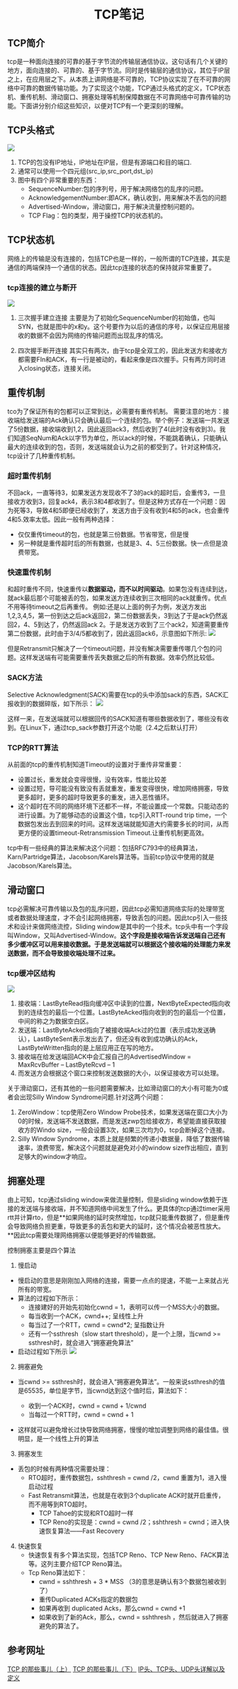 # <center> TCP笔记
## TCP简介
tcp是一种面向连接的可靠的基于字节流的传输层通信协议。这句话有几个关键的地方，面向连接的、可靠的、基于字节流。同时是传输层的通信协议，其位于IP层之上，在应用层之下。从本质上讲网络是不可靠的，TCP协议实现了在不可靠的网络中可靠的数据传输功能。为了实现这个功能，TCP通过头格式的定义，TCP状态机、重传机制、滑动窗口、拥塞处理等机制保障数据在不可靠网络中可靠传输的功能。下面讲分别介绍这些知识，以便对TCP有一个更深刻的理解。

## TCP头格式
![](http://coolshell.cn//wp-content/uploads/2014/05/TCP-Header-01.jpg)
1. TCP的包没有IP地址，IP地址在IP层，但是有源端口和目的端口.
2. 通常可以使用一个四元组(src_ip,src_port,dst_ip)
3. 图中有四个非常重要的东西：
	- SequenceNumber:包的序列号，用于解决网络包的乱序的问题。
	- AcknowledgementNumber:即ACK，确认收到，用来解决不丢包的问题
	- Advertised-Window，滑动窗口，用于解决流量控制问题的。
	- TCP Flag：包的类型，用于操控TCP的状态机的。

## TCP状态机
网络上的传输是没有连接的，包括TCP也是一样的，一般所谓的TCP连接，其实是通信的两端保持一个通信的状态。因此tcp连接的状态的保持就非常重要了。
### tcp连接的建立与断开
![](http://coolshell.cn//wp-content/uploads/2014/05/tcp_open_close.jpg)

1. 三次握手建立连接
主要是为了初始化SequenceNumber的初始值，也叫SYN，也就是图中的x和y。这个号要作为以后的通信的序号，以保证应用层接收的数据不会因为网络的传输问题而出现乱序的情况。

2. 四次握手断开连接
其实只有两次，由于tcp是全双工的，因此发送方和接收方都需要FIn和ACK，有一行是被动的，看起来像是四次握手。只有两方同时进入closing状态，连接关闭。


## 重传机制
tco为了保证所有的包都可以正常到达，必需要有重传机制。
需要注意的地方：接收端给发送端的Ack确认只会确认最后一个连续的包。举个例子：发送端一共发送了5份数据，接收端收到1,2，因此返回ack3，然后收到了4(此时没有收到3)。我们知道SeqNum和Ack以字节为单位，所以ack的时候，不能跳着确认，只能确认最大的连续收到的包，否则，发送端就会认为之前的都受到了。针对这种情况，tcp设计了几种重传机制。
### 超时重传机制
不回ack，一直等待3，如果发送方发现收不了3的ack的超时后，会重传3，一旦接收方收到3，回复ack4，表示3和4都收到了。但是这种方式存在一个问题：因为死等3，导致4和5即便已经收到了，发送方由于没有收到4和5的ack，也会重传4和5.效率太低。因此一般有两种选择：
 - 仅仅重传timeout的包，也就是第三份数据。节省带宽，但是慢
 - 另一种就是重传超时后的所有数据，也就是3、4、5三份数据。快一点但是浪费带宽。

### 快速重传机制
和超时重传不同，快速重传以**数据驱动，而不以时间驱动**。如果包没有连续到达，就ack最后那个可能被丢的包，如果发送方连续收到三次相同的ack就重传。优点不用等待timeout之后再重传。
例如:还是以上面的例子为例，发送方发出1,2,3,4,5，第一份到达之后ack返回2，第二份数据丢失，3到达了于是ack仍然返回2，4、5到达了，仍然返回ack 2。于是发送方收到了三个ack2，知道需要重传第二份数据，此时由于3/4/5都收到了，因此返回ack6，示意图如下所示:
![](http://coolshell.cn//wp-content/uploads/2014/05/FASTIncast021.png)

但是Retransmit只解决了一个timeout问题，并没有解决需要重传哪几个包的问题。这样发送端有可能需要重传丢失数据之后的所有数据。效率仍然比较低。

### SACK方法
Selective Acknowledgment(SACK)需要在tcp的头中添加sack的东西，SACK汇报收到的数据碎版，如下所示：
![](http://coolshell.cn//wp-content/uploads/2014/05/tcp_sack_example-900x507.jpg)

这样一来，在发送端就可以根据回传的SACK知道有哪些数据收到了，哪些没有收到。在Linux下，通过tcp_sack参数打开这个功能（2.4之后默认打开）

### TCP的RTT算法
从前面的tcp的重传机制知道Timeout的设置对于重传非常重要：
- 设置过长，重发就会变得很慢，没有效率，性能比较差
- 设置过短，导可能没有致没有丢就重发，重发变得很快，增加网络拥塞，导致更多超时，更多的超时导致更多的重发，进入恶性循环。
- 这个超时在不同的网络环境下还都不一样，不能设置成一个常数。只能动态的进行设置。为了能够动态的设置这个值，tcp引入RTT-round trip time，一个数据包发出去到回来的时间。这样发送端就能知道大约需要多长的时间，从而更方便的设置timeout-Retransmission Timeout.让重传机制更高效。

tcp中有一些经典的算法来解决这个问题：包括RFC793中的经典算法，Karn/Partridge算法，Jacobson/Karels算法等。当前tcp协议中使用的就是Jacobson/Karels算法。

## 滑动窗口
tcp必需解决可靠传输以及包的乱序问题，因此tcp必需知道网络实际的处理带宽或者数据处理速度，才不会引起网络拥塞，导致丢包的问题。因此tcp引入一些技术和设计来做网络流控，Sliding window是其中的一个技术。tcp头中有一个字段叫Window，又叫Advertised-Window。**这个字段是接收端告诉发送端自己还有多少缓冲区可以用来接收数据。于是发送端就可以根据这个接收端的处理能力来发送数据，而不会导致接收端处理不过来。**
### tcp缓冲区结构
![](http://coolshell.cn//wp-content/uploads/2014/05/sliding_window-900x358.jpg)

1. 接收端：LastByteRead指向缓冲区中读到的位置，NextByteExpected指向收到的连续包的最后一个位置。LastByteAcked指向收到的包的最后一个位置，中间的称之为数据空白区。
2. 发送端：LastByteAcked指向了被接收端Ack过的位置（表示成功发送确认），LastByteSent表示发出去了，但还没有收到成功确认的Ack，LastByteWritten指向的是上层应用正在写的地方。
3. 接收端在给发送端回ACK中会汇报自己的AdvertisedWindow = MaxRcvBuffer – LastByteRcvd – 1
4. 而发送方会根据这个窗口来控制发送数据的大小，以保证接收方可以处理。

关于滑动窗口，还有其他的一些问题需要解决，比如滑动窗口的大小有可能为0或者会出现Silly Window Syndrome问题.针对这两个问题：
1. ZeroWindow：tcp使用Zero Window Probe技术，如果发送端在窗口大小为0的时候，发送端不发送数据，而是发送zwp包给接收方，希望能直接获取接收方的Windo size，一般会设置3次，如果三次均为0，tcp会断掉这个连接。
2. Silly Window Syndrome，本质上就是频繁的传递小数据量，降低了数据传输速率，浪费带宽，解决这个问题就是避免对小的window size作出相应，直到足够大的window才响应。

## 拥塞处理
由上可知，tcp通过sliding window来做流量控制，但是sliding window依赖于连接的发送端与接收端，并不知道网络中间发生了什么。更具体的tcp通过timer采用rtt并计算rto，但是**如果网络的延时突然增加，tcp就只能重传数据了，但是重传会导致网络负担更重，导致更多的丢包和更大的延时，这个情况会被恶性放大。**因此tcp需要处理网络拥塞以便能够更好的传输数据。

控制拥塞主要是四个算法
1. 慢启动
 - 慢启动的意思是刚刚加入网络的连接，需要一点点的提速，不能一上来就占光所有的带宽。
 - 算法的过程如下所示：
 	- 连接建好的开始先初始化cwnd = 1，表明可以传一个MSS大小的数据。
 	- 每当收到一个ACK，cwnd++; 呈线性上升
 	- 每当过了一个RTT，cwnd = cwnd*2; 呈指数让升
 	- 还有一个ssthresh（slow start threshold），是一个上限，当cwnd >= ssthresh时，就会进入“拥塞避免算法”
 - 启动过程如下所示
![](http://coolshell.cn//wp-content/uploads/2014/05/tcp.slow_.start_.jpg)

2. 拥塞避免
  - 当cwnd >= ssthresh时，就会进入“拥塞避免算法”。一般来说ssthresh的值是65535，单位是字节，当cwnd达到这个值时后，算法如下：
    - 收到一个ACK时，cwnd = cwnd + 1/cwnd
    - 当每过一个RTT时，cwnd = cwnd + 1
    
  - 这样就可以避免增长过快导致网络拥塞，慢慢的增加调整到网络的最佳值。很明显，是一个线性上升的算法
3. 拥塞发生
  - 丢包的时候有两种情况需要处理：
    - RTO超时，重传数据包，sshthresh =  cwnd /2，cwnd 重置为1，进入慢启动过程
    - Fast Retransmit算法，也就是在收到3个duplicate ACK时就开启重传，而不用等到RTO超时。
    	- TCP Tahoe的实现和RTO超时一样
    	- TCP Reno的实现是：cwnd = cwnd /2；sshthresh = cwnd；进入快速恢复算法——Fast Recovery

4. 快速恢复
	- 快速恢复有多个算法实现，包括TCP Reno、TCP New Reno、FACK算法等。这列主要介绍TCP Reno算法。
	- Tcp Reno算法如下：
		- cwnd = sshthresh  + 3 * MSS （3的意思是确认有3个数据包被收到了）
		- 重传Duplicated ACKs指定的数据包
		- 如果再收到 duplicated Acks，那么cwnd = cwnd +1
		- 如果收到了新的Ack，那么，cwnd = sshthresh ，然后就进入了拥塞避免的算法了。


## 参考网址
[TCP 的那些事儿（上）](http://coolshell.cn/articles/11564.html)
[TCP 的那些事儿（下）](http://coolshell.cn/articles/11609.html)
[IP头、TCP头、UDP头详解以及定义](http://blog.csdn.net/mrwangwang/article/details/8537775)

